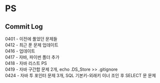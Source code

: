# PS

## Commit Log
0401 - 이전에 풀었던 문제들<br>
0412 - 최근 푼 문제 업데이트<br>
0416 - 업데이트<br>
0417 - 자바, 파이썬 폴더 추가<br>
0418 - 자바 리스트 PS<br>
0419 - 자바 구간합 문제 2개, echo .DS\_Store >> .gitignore<br>
0424 - 자바 투 포인터 문제 3개, SQL 기본키-외래키 이너 조인 후 SELECT 문 문제<br>
